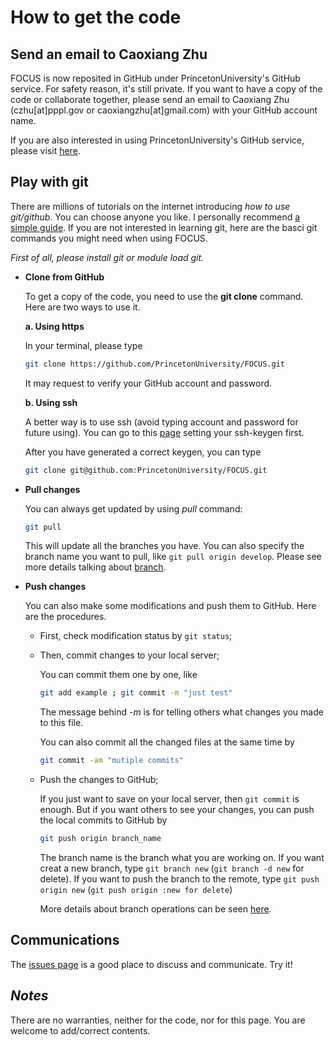 # How to get the code

## Send an email to Caoxiang Zhu
  FOCUS is now reposited in GitHub under PrincetonUniversity's GitHub service. For safety reason, it's still private. 
  If you want to have a copy of the code or collaborate together, please send an email to Caoxiang Zhu 
  (czhu[at]pppl.gov or caoxiangzhu[at]gmail.com) with your GitHub account name.
    
  If you are also interested in using PrincetonUniversity's GitHub service, please visit 
  [here](https://www.princeton.edu/researchcomputing/faq/how-do-github-permissions/).
    
## Play with git
 There are millions of tutorials on the internet introducing *how to use git/github*. You can choose anyone you like.
 I personally recommend [a simple guide](http://rogerdudler.github.io/git-guide/index.html). 
 If you are not interested in learning git, here are the basci git commands you might need when using FOCUS.
    
 *First of all, please install git or module load git.*
    
 * **Clone from GitHub**
      
   To get a copy of the code, you need to use the **git clone** command. Here are two ways to use it.
      
   **a. Using https**
  
     In your terminal, please type          
      ```bash
      git clone https://github.com/PrincetonUniversity/FOCUS.git
      ```          
      It may request to verify your GitHub account and password.
      
   **b. Using ssh**
      
      A better way is to use ssh (avoid typing account and password for future using). You can go to this 
      [page](https://help.github.com/articles/connecting-to-github-with-ssh/) setting your ssh-keygen first.
          
      After you have generated a correct keygen, you can type
          
      ```bash
      git clone git@github.com:PrincetonUniversity/FOCUS.git
      ```
      
 * **Pull changes**
    
      You can always get updated by using *pull* command:
      ```bash
      git pull
      ```
      This will update all the branches you have. 
      You can also specify the branch name you want to pull, like `git pull origin develop`. 
      Please see more details talking about [branch](http://nvie.com/posts/a-successful-git-branching-model/).
    
 * **Push changes**
    
      You can also make some modifications and push them to GitHub.
      Here are the procedures.
      
      - First, check modification status by `git status`;
      
      - Then, commit changes to your local server;
      
        You can commit them one by one, like
        
        ```bash
        git add example ; git commit -m "just test"
        ```
        The message behind *-m* is for telling others what changes you made to this file.
        
        You can also commit all the changed files at the same time by
        ```bash
        git commit -am "mutiple commits"
        ```
        
      - Push the changes to GitHub;
      
        If you just want to save on your local server, then `git commit` is enough.
        But if you want others to see your changes, you can push the local commits to GitHub by
        ```bash
        git push origin branch_name
        ```
        The branch name is the branch what you are working on. 
        If you want creat a new branch, type `git branch new` (`git branch -d new` for delete).
        If you want to push the branch to the remote, type `git push origin new` (`git push origin :new for delete`)
        
        More details about branch operations can be seen 
        [here](https://github.com/Kunena/Kunena-Forum/wiki/Create-a-new-branch-with-git-and-manage-branches).
        
## Communications

  The [issues page](https://github.com/PrincetonUniversity/FOCUS/issues) is a good place to discuss and communicate.
  Try it!
  
## *Notes*

  There are no warranties, neither for the code, nor for this page. You are welcome to add/correct contents.
